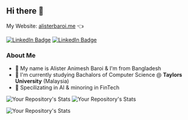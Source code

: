 ## Hi there 👋 
My Website: <a href="https://alisterbaroi.me" target="_blank">alisterbaroi.me</a> 👈

<a href="https://www.linkedin.com/in/alisterbaroi/" target="_blank"><img src="https://img.shields.io/badge/LinkedIn-blue?style=for-the-badge&logo=linkedin&logoColor=white" alt="LinkedIn Badge"/></a>  <a href="https://www.instagram.com/alister.baroi/" target="_blank"><img src="https://img.shields.io/badge/Instagram-E4405F?style=for-the-badge&logo=instagram&logoColor=white" alt="LinkedIn Badge"/></a> 
### About Me
- 💬 My name is Alister Animesh Baroi & I'm from Bangladesh
- 🌱 I'm currently studying Bachalors of Computer Science @ **Taylors University** (Malaysia)
- 👯 Specilizating in AI & minoring in FinTech

![Your Repository's Stats](https://github-readme-stats.vercel.app/api?username=AlisterBaroi&show_icons=true) ![Your Repository's Stats](https://github-readme-streak-stats.herokuapp.com/?user=AlisterBaroi)

<!-- ![Your Repository's Stats](https://github-profile-trophy.vercel.app/?username=AlisterBaroi)  -->


![Your Repository's Stats](https://github-profile-summary-cards.vercel.app/api/cards/profile-details?username=AlisterBaroi&theme=vue)


<!-- ### 😂 Here's a joke that'll make you laugh!
![Jokes Card](https://readme-jokes.vercel.app/api)  -->


              

<!--
**AlisterBaroi/alisterbaroi** is a ✨ _special_ ✨ repository because its `README.md` (this file) appears on your GitHub profile.

Here are some ideas to get you started:

- 🔭 I’m currently working on ...
- 🌱 I’m currently learning ...
- 👯 I’m looking to collaborate on ...
- 🤔 I’m looking for help with ...
- 💬 Ask me about ...
- 📫 How to reach me: ...
- 😄 Pronouns: ...
- ⚡ Fun fact: ...
-->
